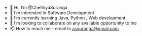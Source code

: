 - 👋 Hi, I’m @ChethiyaSuranga
- 👀 I’m interested in Software Development
- 🌱 I’m currently learning Java, Python , Web development
- 💞️ I’m looking to collaborate on any available opportunity to me
- 📫 How to reach me - email to acsuranga@gmail.com

<!---
ChethiyaSuranga/ChethiyaSuranga is a ✨ special ✨ repository because its `README.md` (this file) appears on your GitHub profile.
You can click the Preview link to take a look at your changes.
--->
